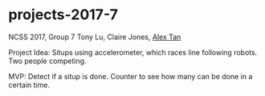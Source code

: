 # projects-2017-7
NCSS 2017, Group 7
Tony Lu, Claire Jones, [Alex Tan](https://github.com/Pilex1)

Project Idea:
Situps using accelerometer, which races line following robots. Two people competing.

MVP:
Detect if a situp is done. Counter to see how many can be done in a certain time.
